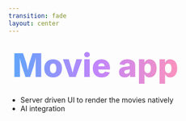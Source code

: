 ```yaml
---
transition: fade
layout: center
---
```


<div
  v-motion
  :initial="{ x: -80 }"
  :enter="{ x: 0 }"
  :leave="{ x: 1000 }"
  style="font-size: 4rem; font-weight: 800; padding: 0.5rem; display: inline-block; line-height: 1.2;"
>
  <span style="background: linear-gradient(to right, rgb(96, 165, 250), rgb(192, 132, 252), rgb(251, 146, 188)); -webkit-background-clip: text; -webkit-text-fill-color: transparent; background-clip: text;">Movie app</span>
</div>

<!--
Now that we've identified our problem lets think about how we could improve the experience that we just saw with perplexity.
-->

<div style="display: flex; flex-direction: row; gap: 2rem; align-items: center;">
<ul>
  <li v-click>Server driven UI to render the movies natively</li>
  <li v-click>AI integration</li>
  </ul>
</div>
